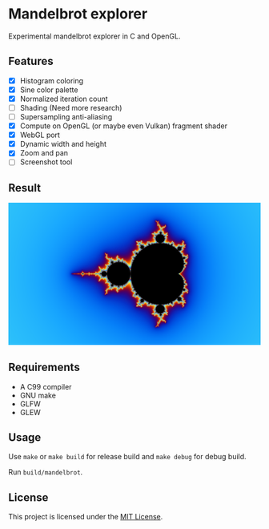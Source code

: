 # Mandelbrot explorer

Experimental mandelbrot explorer in C and OpenGL.

## Features

- [x] Histogram coloring
- [x] Sine color palette
- [x] Normalized iteration count
- [ ] Shading (Need more research)
- [ ] Supersampling anti-aliasing
- [x] Compute on OpenGL (or maybe even Vulkan) fragment shader
- [x] WebGL port
- [x] Dynamic width and height
- [x] Zoom and pan
- [ ] Screenshot tool

## Result

![](result.png)

## Requirements

- A C99 compiler
- GNU make
- GLFW
- GLEW

## Usage

Use `make` or `make build` for release build and `make debug` for debug build.

Run `build/mandelbrot`.

## License

This project is licensed under the [MIT License](LICENSE).
